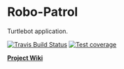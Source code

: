 # Robo-Patrol

Turtlebot application.

[![Travis Build Status](https://travis-ci.org/DeeVeX/Robo-Patrol.svg?branch=master)](https://travis-ci.org/DeeVeX/Robo-Patrol)
[![Test coverage](https://coveralls.io/repos/github/DeeVeX/Robo-Patrol/badge.svg?branch=master)](https://coveralls.io/github/DeeVeX/Robo-Patrol)

**[Project Wiki](https://github.com/DeeVeX/Robo-Patrol/wiki)**
